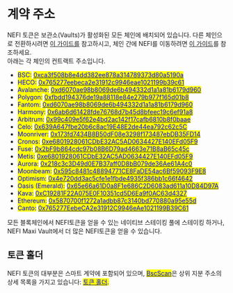 # 계약 주소

NEFI 토큰은 보관소(Vaults)가 활성화된 모든 체인에 배치되어 있습니다. 다른 체인으로 전환하시려면 [이 가이드를](broken-reference) 참고하시고, 체인 간에 NEFI를 이동하려면 [이 가이드](broken-reference)를 참조하세요. \
아래는 각 체인의 컨트랙트 주소입니다.

* <mark style="color:blue;">BSC:</mark> [<mark style="color:blue;">0xca3f508b8e4dd382ee878a314789373d80a5190a</mark>](https://bscscan.com/token/0xca3f508b8e4dd382ee878a314789373d80a5190a)
* <mark style="color:blue;">HECO:</mark> [<mark style="color:blue;">0x765277eebeca2e31912c9946eae1021199b39c61</mark>](https://hecoinfo.com/token/0x765277eebeca2e31912c9946eae1021199b39c61)
* <mark style="color:blue;">Avalanche:</mark> [<mark style="color:blue;">0xd6070ae98b8069de6b494332d1a1a81b6179d960</mark>](https://snowtrace.io/token/0xd6070ae98b8069de6b494332d1a1a81b6179d960)
* <mark style="color:blue;">Polygon:</mark> [<mark style="color:blue;">0xfbdd194376de19a88118e84e279b977f165d01b8</mark>](https://polygonscan.com/token/0xFbdd194376de19a88118e84E279b977f165d01b8)
* <mark style="color:blue;">Fantom:</mark> [<mark style="color:blue;">0xd6070ae98b8069de6b494332d1a1a81b6179d960</mark>](https://ftmscan.com/token/0xd6070ae98b8069de6b494332d1a1a81b6179d960)
* <mark style="color:blue;">Harmony:</mark> [<mark style="color:blue;">0x6ab6d61428fde76768d7b45d8bfeec19c6ef91a8</mark>](https://explorer.harmony.one/address/0x6ab6d61428fde76768d7b45d8bfeec19c6ef91a8)
* <mark style="color:blue;">Arbitrum:</mark> [<mark style="color:blue;">0x99c409e5f62e4bd2ac142f17cafb6810b8f0baae</mark>](https://arbiscan.io/token/0x99c409e5f62e4bd2ac142f17cafb6810b8f0baae)
* <mark style="color:blue;">Celo:</mark> [<mark style="color:blue;">0x639A647fbe20b6c8ac19E48E2de44ea792c62c5C</mark>](https://explorer.celo.org/token/0x639A647fbe20b6c8ac19E48E2de44ea792c62c5C/token-transfers)
* <mark style="color:blue;">Moonriver:</mark> [<mark style="color:blue;">0x173fd7434B8B50dF08e3298f173487ebDB35FD14</mark>](https://moonriver.moonscan.io/token/0x173fd7434B8B50dF08e3298f173487ebDB35FD14)
* <mark style="color:blue;">Cronos:</mark> [<mark style="color:blue;">0xe6801928061CDbE32AC5AD0634427E140EFd05F9</mark>](https://cronoscan.com/token/0xe6801928061CDbE32AC5AD0634427E140EFd05F9)
* <mark style="color:blue;">Fuse:</mark> [<mark style="color:blue;">0x2bF9b864cdc97b08B6D79ad4663e71B8aB65c45c</mark>](https://explorer.fuse.io/token/0x2bF9b864cdc97b08B6D79ad4663e71B8aB65c45c/token-transfers)
* <mark style="color:blue;">Metis:</mark> [<mark style="color:blue;">0xe6801928061CDbE32AC5AD0634427E140EFd05F9</mark>](https://andromeda-explorer.metis.io/token/0xe6801928061CDbE32AC5AD0634427E140EFd05F9/token-transfers)
* <mark style="color:blue;">Aurora:</mark> [<mark style="color:blue;">0x218c3c3D49d0E7B37aff0D8bB079de36Ae61A4c0</mark>](https://explorer.mainnet.aurora.dev/token/0x218c3c3D49d0E7B37aff0D8bB079de36Ae61A4c0/token-transfers)
* <mark style="color:blue;">Moonbeam:</mark> [<mark style="color:blue;">0x595c8481c48894771CE8FaDE54ac6Bf59093F9E8</mark>](https://moonscan.io/token/0x595c8481c48894771ce8fade54ac6bf59093f9e8)
* <mark style="color:blue;">Optimism:</mark> [<mark style="color:blue;">0x4e720dd3ac5cfe1e1fbde4935f386bb1c66f4642</mark>](https://optimistic.etherscan.io/token/0x4e720dd3ac5cfe1e1fbde4935f386bb1c66f4642)
* <mark style="color:blue;">Oasis (Emerald):</mark> [<mark style="color:blue;">0x65e66a61D0a8F1e686C2D6083ad611a10D84D97A</mark>](https://explorer.emerald.oasis.dev/address/0x65e66a61D0a8F1e686C2D6083ad611a10D84D97A/transactions)
* <mark style="color:blue;">Kava:</mark> [<mark style="color:blue;">0xC19281F22A075E0F10351cd5D6Ea9f0AC63d4327</mark>](https://explorer.kava.io/address/0xC19281F22A075E0F10351cd5D6Ea9f0AC63d4327/transactions)
* <mark style="color:blue;">Ethereum:</mark> [<mark style="color:blue;">0x5870700f1272a1adbb87c3140bd770880a95e55d</mark>](https://etherscan.io/token/0x5870700f1272a1adbb87c3140bd770880a95e55d)
* <mark style="color:blue;">Canto:</mark> [<mark style="color:blue;">0x765277EebeCA2e31912C9946eAe1021199B39C61</mark>](https://tuber.build/address/0x765277EebeCA2e31912C9946eAe1021199B39C61)

모든 블록체인에서 NEFI토큰을 얻을 수 있는 네이티브 스테이킹 풀에 스테이킹 하거나,\
NEFI Maxi Vault에서 더 많은 NEFI토큰을 얻을 수 있습니다.

## 토큰 홀더

NEFI 토큰의 대부분은 스마트 계약에 포함되어 있으며, [<mark style="color:blue;">BscScan</mark>](https://bscscan.com/)은 상위 지분 주소의 상세 목록을 가지고 있습니다: [<mark style="color:blue;">토큰 홀더</mark>](https://bscscan.com/token/tokenholderchart/0xca3f508b8e4dd382ee878a314789373d80a5190a)<mark style="color:blue;">.</mark>
